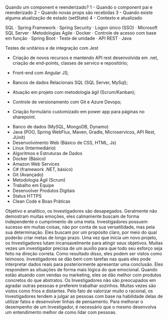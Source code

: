 Quando um component e reenderizado?
1 - Quando o component pai e reenderizado
2 - Quando novas props são recebidas
3 - Quando existe alguma atualização de estado (setState)
4 - Contexto e atualizado

SQL · Spring Framework · Spring Security · Logon único (SSO) · Microsoft SQL Server · Metodologias Agile · Docker · Controle de acesso com base em função · Spring Boot · Teste de unidade · API REST · Java

Testes de unitários e de integração com Jest

- Criação de novos recursos e mantendo API rest desenvolvida em .net, criação de end-points, classes de servico e repositório;

- Front-end com Angular JS;

- Bancos de dados Relacionais SQL (SQL Server, MySql);

- Atuação em projeto com metodologia ágil (Scrum/Kanban);

- Controle de versionamento com Git e Azure Devops;

- Criação formulário customizado em power app para páginas no sharepoint.

* Banco de dados (MySQL, MongoDB, Dynamo)
* Java (POO, Spring WebFlux, Maven, Gradle, Microservicos, API Rest, JUnit)
* Desenvolvimento Web (Básico de CSS, HTML, Js)
* Linux (Intermediário)
* Algoritmos e Estruturas de Dados
* Docker (Básico)
* Amazon Web Services
* C# (framework .NET, básico)
* Git (Avançado)
* Metodologia Ágil (Scrum)
* Trabalho em Equipe
* Desenvolver Produtos Digitais
* Status HTTPS
* Clean Code e Boas Práticas

Objetivo e analítico, os Investigadores são desapegados. Geralmente não demostram muitas emoções, eles calmamente buscam de forma independente o cumprimento de uma meta. Investigadores possuem sucesso em muitas coisas, não por conta de sua versatilidade, mas pela sua determinação. Eles buscam por um propósito claro, por meio do qual poderão criar metas de longo prazo. Uma vez que inicia um novo projeto, os Investigadores lutam incansavelmente para atingir seus objetivos. Muitas vezes um investigador precisa de um auxílio para que todo seu esforço seja feito na direção correta. Como resultado disso, eles podem ser vistos como teimosos. Investigadores se dão bem com tarefas nas quais eles pode interpretar dados reais para posteriormente apresentar uma conclusão. Eles respondem as situações de forma mais lógica do que emocional. Quando estão atuando com vendas ou marketing, eles se dão melhor com produtos concretos do que abstratos. Os Investigadores não são preocupados em agradar outras pessoas e preferem trabalhar sozinhos. Muitas vezes são vistos como frios e distantes. Pelo fato de valorizar muito o racional, os Investigadores tendem a julgar as pessoas com base na habilidade delas de utilizar fatos e desenvolver linhas de pensamento. Para melhorar o desempenho de um Investigador, é necessário que o mesmo desenvolva um entendimento melhor de como lidar com pessoas.
